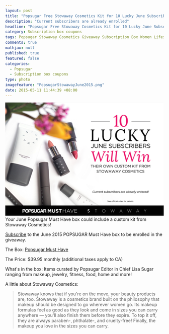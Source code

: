 ```yaml
---
layout: post
title: "Popsugar Free Stowaway Cosmetics Kit for 10 Lucky June Subscribers!"
description: "Current subscribers are already enrolled"
headline: "Popsugar Free Stowaway Cosmetics Kit for 10 Lucky June Subscribers!"
category: Subscription box coupons
tags: Popsugar Stowaway Cosmetics Giveaway Subscription Box Women Lifestyle June 2015
comments: true
mathjax: null
published: true
featured: false
categories: 
  - Popsugar
  - Subscription box coupons
type: photo
imagefeature: "PopsugarStowawayJune2015.png"
date: 2015-05-11 11:44:39 +08:00
---
```


![Popsugar Stowaway Cosmetics Giveaway](/images/PopsugarStowawayJune2015.png)
Your June Popsugar Must Have box could include a custom kit from Stowaway Cosmetics!
<p><a href="http://popsu.gr/vdrb">Subscribe</a> to the June 2015 POPSUGAR Must Have box to be enrolled in the giveaway.</p>
<p>The Box: <a href="http://popsu.gr/vdrb">Popsugar Must Have</a></p>
<p>The Price: $39.95 monthly (additional taxes apply to CA)</p>
<p>What's in the box: Items curated by Popsugar Editor in Chief Lisa Sugar ranging from makeup, jewelry, fitness, food, home and more!</p>

A little about Stowaway Cosmetics:
<p><blockquote>Stowaway knows that if you're on the move, your beauty products are, too. Stowaway is a cosmetics brand built on the philosophy that makeup should be designed to go wherever women go. Its makeup formulas feel as good as they look and come in sizes you can carry anywhere — you'll also finish them before they expire. To top it off, they are always paraben-, phthalate-, and cruelty-free! Finally, the makeup you love in the sizes you can carry.</blockquote></p>
